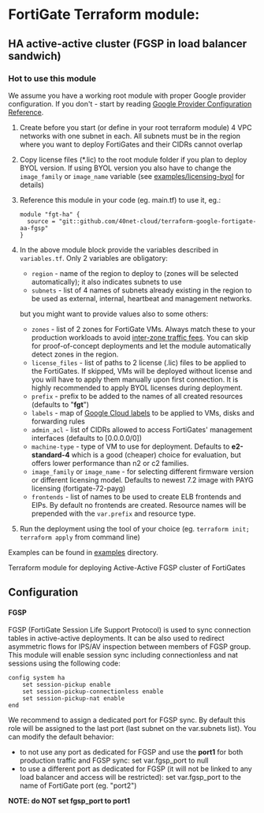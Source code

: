 # FortiGate Terraform module:
## HA active-active cluster (FGSP in load balancer sandwich)

### Hot to use this module

We assume you have a working root module with proper Google provider configuration. If you don't - start by reading [Google Provider Configuration Reference](https://registry.terraform.io/providers/hashicorp/google/latest/docs/guides/provider_reference).

1. Create before you start (or define in your root terraform module) 4 VPC networks with one subnet in each. All subnets must be in the region where you want to deploy FortiGates and their CIDRs cannot overlap
1. Copy license files (*.lic) to the root module folder if you plan to deploy BYOL version. If using BYOL version you also have to change the `image_family` or `image_name` variable (see [examples/licensing-byol](./examples/licensing-byol) for details)
1. Reference this module in your code (eg. main.tf) to use it, eg.:
    ```
    module "fgt-ha" {  
      source = "git::github.com/40net-cloud/terraform-google-fortigate-aa-fgsp"  
    }
    ```
1. In the above module block provide the variables described in `variables.tf`. Only 2 variables are obligatory:
    - `region` - name of the region to deploy to (zones will be selected automatically); it also indicates subnets to use
    - `subnets` - list of 4 names of subnets already existing in the region to be used as external, internal, heartbeat and management networks.

    but you might want to provide values also to some others:
    - `zones` - list of 2 zones for FortiGate VMs. Always match these to your production workloads to avoid [inter-zone traffic fees](https://cloud.google.com/vpc/network-pricing). You can skip for proof-of-concept deployments and let the module automatically detect zones in the region.
    - `license_files` - list of paths to 2 license (.lic) files to be applied to the FortiGates. If skipped, VMs will be deployed without license and you will have to apply them manually upon first connection. It is highly recommended to apply BYOL licenses during deployment.
    - `prefix` - prefix to be added to the names of all created resources (defaults to "**fgt**")
    - `labels` - map of [Google Cloud labels](https://cloud.google.com/compute/docs/labeling-resources) to be applied to VMs, disks and forwarding rules
    - `admin_acl` - list of CIDRs allowed to access FortiGates' management interfaces (defaults to [0.0.0.0/0])
    - `machine-type` - type of VM to use for deployment. Defaults to **e2-standard-4** which is a good (cheaper) choice for evaluation, but offers lower performance than n2 or c2 families.
    - `image_family` or `image_name` - for selecting different firmware version or different licensing model. Defaults to newest 7.2 image with PAYG licensing (fortigate-72-payg)
    - `frontends` - list of names to be used to create ELB frontends and EIPs. By default no frontends are created. Resource names will be prepended with the `var.prefix` and resource type.
1. Run the deployment using the tool of your choice (eg. `terraform init; terraform apply` from command line)

Examples can be found in [examples](examples) directory.

Terraform module for deploying Active-Active FGSP cluster of FortiGates


## Configuration

#### FGSP

FGSP (FortiGate Session Life Support Protocol) is used to sync connection tables in active-active deployments. It can be also used to redirect asymmetric flows for IPS/AV inspection between members of FGSP group. This module will enable session sync including connectionless and nat sessions using the following code:

```
config system ha
    set session-pickup enable
    set session-pickup-connectionless enable
    set session-pickup-nat enable
end
```

We recommend to assign a dedicated port for FGSP sync. By default this role will be assigned to the last port (last subnet on the var.subnets list). You can modify the default behavior:

- to not use any port as dedicated for FGSP and use the **port1** for both production traffic and FGSP sync: set var.fgsp_port to null
- to use a different port as dedicated for FGSP (it will not be linked to any load balancer and access will be restricted): set var.fgsp_port to the name of FortiGate port (eg. "port2")

**NOTE: do NOT set fgsp_port to port1**